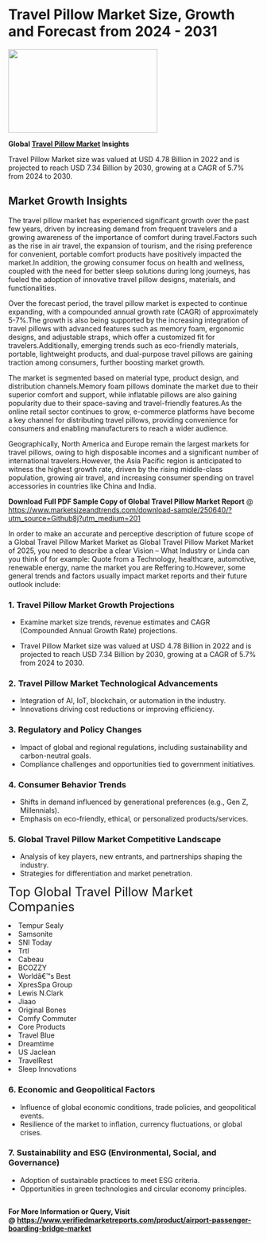 <H1>Travel Pillow Market Size, Growth and Forecast from 2024 - 2031</H1><img class="aligncenter size-medium wp-image-584254" src="https://thirdeyenews.in/wp-content/uploads/2024/09/Global-Market-Research-300x168.jpeg" alt="" width="300" height="168" /><p><strong>Global&nbsp;<a href="https://www.marketsizeandtrends.com/download-sample/250640/?utm_source=Github8j?utm_medium=201">Travel Pillow Market</a> Insights</strong></p><p>Travel Pillow Market size was valued at USD 4.78 Billion in 2022 and is projected to reach USD 7.34 Billion by 2030, growing at a CAGR of 5.7% from 2024 to 2030.</p><p><h2>Market Growth Insights</h2> <p>The travel pillow market has experienced significant growth over the past few years, driven by increasing demand from frequent travelers and a growing awareness of the importance of comfort during travel.Factors such as the rise in air travel, the expansion of tourism, and the rising preference for convenient, portable comfort products have positively impacted the market.In addition, the growing consumer focus on health and wellness, coupled with the need for better sleep solutions during long journeys, has fueled the adoption of innovative travel pillow designs, materials, and functionalities.</p> <p>Over the forecast period, the travel pillow market is expected to continue expanding, with a compounded annual growth rate (CAGR) of approximately 5-7%.The growth is also being supported by the increasing integration of travel pillows with advanced features such as memory foam, ergonomic designs, and adjustable straps, which offer a customized fit for travelers.Additionally, emerging trends such as eco-friendly materials, portable, lightweight products, and dual-purpose travel pillows are gaining traction among consumers, further boosting market growth.</p> <p>The market is segmented based on material type, product design, and distribution channels.Memory foam pillows dominate the market due to their superior comfort and support, while inflatable pillows are also gaining popularity due to their space-saving and travel-friendly features.As the online retail sector continues to grow, e-commerce platforms have become a key channel for distributing travel pillows, providing convenience for consumers and enabling manufacturers to reach a wider audience.</p> <p>Geographically, North America and Europe remain the largest markets for travel pillows, owing to high disposable incomes and a significant number of international travelers.However, the Asia Pacific region is anticipated to witness the highest growth rate, driven by the rising middle-class population, growing air travel, and increasing consumer spending on travel accessories in countries like China and India.</p> <p><span class=""><strong>Download Full PDF Sample Copy of Global Travel Pillow Market Report</strong> @ <a href="https://www.marketsizeandtrends.com/download-sample/250640/?utm_source=Github8j?utm_medium=201" target="_blank">https://www.marketsizeandtrends.com/download-sample/250640/?utm_source=Github8j?utm_medium=201</a></span></p><p>In order to make an accurate and perceptive description of future scope of a Global&nbsp;Travel Pillow Market Market as Global&nbsp;Travel Pillow Market Market of 2025, you need to describe a clear Vision &ndash; What Industry or Linda can you think of for example: Quote from a Technology, healthcare, automotive, renewable energy, name the market you are Reffering to.However, some general trends and factors usually impact market reports and their future outlook include:</p><h3>1.&nbsp;<strong>Travel Pillow Market Growth Projections</strong></h3><ul><li>Examine market size trends, revenue estimates and CAGR (Compounded Annual Growth Rate) projections.</li><li><p>Travel Pillow Market size was valued at USD 4.78 Billion in 2022 and is projected to reach USD 7.34 Billion by 2030, growing at a CAGR of 5.7% from 2024 to 2030.</p></li></ul><h3>2.&nbsp;<strong>Travel Pillow Market Technological Advancements</strong></h3><ul><li>Integration of AI, IoT, blockchain, or automation in the industry.</li><li>Innovations driving cost reductions or improving efficiency.</li></ul><h3>3.&nbsp;<strong>Regulatory and Policy Changes</strong></h3><ul><li>Impact of global and regional regulations, including sustainability and carbon-neutral goals.</li><li>Compliance challenges and opportunities tied to government initiatives.</li></ul><h3>4.&nbsp;<strong>Consumer Behavior Trends</strong></h3><ul><li>Shifts in demand influenced by generational preferences (e.g., Gen Z, Millennials).</li><li>Emphasis on eco-friendly, ethical, or personalized products/services.</li></ul><h3>5.&nbsp;<strong>Global Travel Pillow Market Competitive Landscape</strong></h3><ul><li>Analysis of key players, new entrants, and partnerships shaping the industry.</li><li>Strategies for differentiation and market penetration.</li></ul><p data-pm-slice="1 1 []"><span style="color: inherit; font-family: inherit; font-size: 25px;">Top Global Travel Pillow Market Companies</span></p><div class="" data-test-id=""><p><li>Tempur Sealy</li><li> Samsonite</li><li> SNI Today</li><li> Trtl</li><li> Cabeau</li><li> BCOZZY</li><li> Worldâ€™s Best</li><li> XpresSpa Group</li><li> Lewis N.Clark</li><li> Jiaao</li><li> Original Bones</li><li> Comfy Commuter</li><li> Core Products</li><li> Travel Blue</li><li> Dreamtime</li><li> US Jaclean</li><li> TravelRest</li><li> Sleep Innovations</li></p></div><h3>6.&nbsp;<strong>Economic and Geopolitical Factors</strong></h3><ul><li>Influence of global economic conditions, trade policies, and geopolitical events.</li><li>Resilience of the market to inflation, currency fluctuations, or global crises.</li></ul><h3>7.&nbsp;<strong>Sustainability and ESG (Environmental, Social, and Governance)</strong></h3><ul><li>Adoption of sustainable practices to meet ESG criteria.</li><li>Opportunities in green technologies and circular economy principles.</li></ul><h2><strong style="font-size: 14px;">For More Information or Query, Visit @&nbsp;</strong><a style="background-color: #ffffff; font-size: 14px;" href="https://www.marketsizeandtrends.com/report/travel-pillow-market/" target="_blank">https://www.verifiedmarketreports.com/product/airport-passenger-boarding-bridge-market</a></h2>